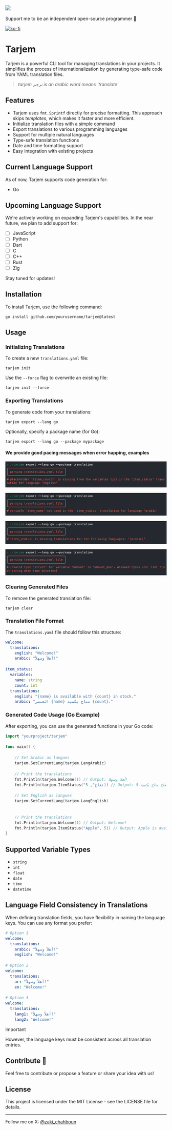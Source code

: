 <img src="https://raw.githubusercontent.com/zakaria-chahboun/ZakiQtProjects/master/IMAGE1.png">

Support me to be an independent open-source programmer 💟

[![ko-fi](https://ko-fi.com/img/githubbutton_sm.svg)](https://ko-fi.com/U7U3FQ2JA)

# Tarjem

Tarjem is a powerful CLI tool for managing translations in your projects. It simplifies the process of internationalization by generating type-safe code from YAML translation files.

> *tarjem ترجم is an arabic word means 'translate'*

## Features

- Tarjem uses `fmt.Sprintf` directly for precise formatting. This approach skips _templates_, which makes it faster and more efficient.
- Initialize translation files with a simple command
- Export translations to various programming languages
- Support for multiple natural languages
- Type-safe translation functions
- Date and time formatting support
- Easy integration with existing projects

## Current Language Support

As of now, Tarjem supports code generation for:

- Go

## Upcoming Language Support

We're actively working on expanding Tarjem's capabilities. In the near future, we plan to add support for:

- [ ] JavaScript
- [ ] Python
- [ ] Dart
- [ ] C
- [ ] C++
- [ ] Rust
- [ ] Zig

Stay tuned for updates!

## Installation

To install Tarjem, use the following command:

```console
go install github.com/yourusername/tarjem@latest
```

## Usage

### Initializing Translations

To create a new `translations.yaml` file:

```console
tarjem init
```

Use the `--force` flag to overwrite an existing file:

```console
tarjem init --force
```

### Exporting Translations

To generate code from your translations:

```console
tarjem export --lang go
```

Optionally, specify a package name (for Go):

```console
tarjem export --lang go --package mypackage
```

#### We provide good pacing messages when error happing, examples 

![missing placeholder](/screenshot/parse_1.png)

![not user variables in translation](/screenshot/parse_2.png)

![missing translations](/screenshot/parse_3.png)

![unsupported type](/screenshot/parse_4.png)

### Clearing Generated Files

To remove the generated translation file:

```console
tarjem clear
```

### Translation File Format

The `translations.yaml` file should follow this structure:

```yaml
welcome:
  translations:
    english: "Welcome!"
    arabic: "أهلاً وسهلاً!"

item_status:
  variables:
    name: string
    count: int
  translations:
    english: "{name} is available with {count} in stock."
    arabic: "العنصر {name} متاح بكمية {count}."
```

### Generated Code Usage (Go Example)

After exporting, you can use the generated functions in your Go code:

```go
import "yourproject/tarjem"

func main() {

	// Set Arabic as langues
	tarjem.SetCurrentLang(tarjem.LangArabic)
    
	// Print the translations
    fmt.Println(tarjem.Welcome()) // Output: أهلا وسهلا!
	fmt.Println(tarjem.ItemStatus("تفاح", 5)) // Output: العنصر تفاح متاح بكمية 5.

	// Set English as langues
    tarjem.SetCurrentLang(tarjem.LangEnglish)


	// Print the translations
    fmt.Println(tarjem.Welcome()) // Output: Welcome!
    fmt.Println(tarjem.ItemStatus("Apple", 5)) // Output: Apple is available with 5 in stock.
}
```

## Supported Variable Types

* `string`
* `int`
* `float`
* `date`
* `time`
* `datetime`

## Language Field Consistency in Translations

When defining translation fields, you have flexibility in naming the language keys. You can use any format you prefer:

```yaml
# Option 1
welcome:
  translations:
    arabic: "أهلاً وسهلاً!"
    english: "Welcome!"

# Option 2
welcome:
  translations:
    ar: "أهلاً وسهلاً!"
    en: "Welcome!"

# Option 3
welcome:
  translations:
    lang1: "أهلاً وسهلاً!"
    lang2: "Welcome!"
```

> [!IMPORTANT]
> However, the language keys must be consistent across all translation entries.


## Contribute 🌻

Feel free to contribute or propose a feature or share your idea with us!

## License

This project is licensed under the MIT License - see the LICENSE file for details.

-----
Follow me on X: [@zaki_chahboun](https://x.com/Zaki_Chahboun)